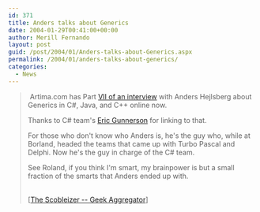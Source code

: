 ```yaml
---
id: 371
title: Anders talks about Generics
date: 2004-01-29T00:41:00+00:00
author: Merill Fernando
layout: post
guid: /post/2004/01/Anders-talks-about-Generics.aspx
permalink: /2004/01/anders-talks-about-generics/
categories:
  - News
---
```

<body xmlns="http://www.w3.org/1999/xhtml">
    <div class="Section1">
        <blockquote style='margin-top:5.0pt;margin-bottom:5.0pt'> 
        <p>
            &#160;Artima.com has Part <a href="http://www.artima.com/intv/generics.html" title="http://www.artima.com/intv/generics.html">VII
            of an interview</a> with Anders Hejlsberg about Generics in C#, Java, and C++ online
            now.
        </p>
        <p>
            Thanks to C# team's <a href="http://blogs.msdn.com/ericgu/" title="http://blogs.msdn.com/ericgu/">Eric
            Gunnerson</a> for linking to that.
        </p>
        <p>
            For those who don't know who Anders is, he's the guy who, while at Borland, headed
            the teams that came up with Turbo Pascal and Delphi. Now he's the guy in charge of
            the C# team.
        </p>
        <p>
            See Roland, if you think I'm smart, my brainpower is but a small fraction of the smarts
            that Anders ended up with.
        </p>
        <p class="MsoNormal">
            <br />
            [<a href="http://radio.weblogs.com/0001011/2004/01/27.html#a6392">The Scobleizer --
            Geek Aggregator</a>]
        </p>
        </blockquote>
    </div>
</body>